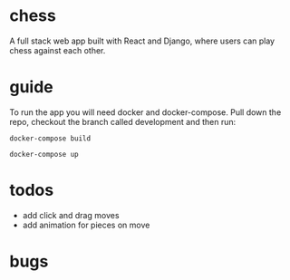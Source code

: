 # chess
A full stack web app built with React and Django, where users can play chess against each other.

# guide
To run the app you will need docker and docker-compose. Pull down the repo, checkout the branch called development and then run:

`docker-compose build`

`docker-compose up`


# todos
- add click and drag moves
- add animation for pieces on move

# bugs



